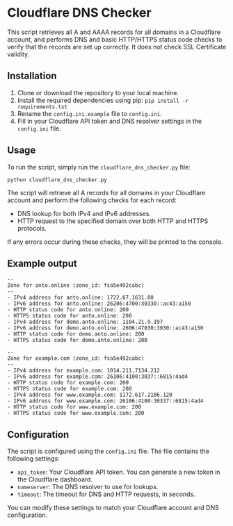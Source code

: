 # Cloudflare DNS Checker

This script retrieves all A and AAAA records for all domains in a Cloudflare account, and performs DNS and basic HTTP/HTTPS status code checks to verify that the records are set up correctly. It does not check SSL Certificate validity.

## Installation

1. Clone or download the repository to your local machine.
2. Install the required dependencies using pip: `pip install -r requirements.txt`
3. Rename the `config.ini.example` file to `config.ini`.
4. Fill in your Cloudflare API token and DNS resolver settings in the `config.ini` file.

## Usage

To run the script, simply run the `cloudflare_dns_checker.py` file:

```
python cloudflare_dns_checker.py
```

The script will retrieve all A records for all domains in your Cloudflare account and perform the following checks for each record:

- DNS lookup for both IPv4 and IPv6 addresses.
- HTTP request to the specified domain over both HTTP and HTTPS protocols.

If any errors occur during these checks, they will be printed to the console.

## Example output

```
--
Zone for anto.online (zone_id: fsa5e492cabc)
--
- IPv4 address for anto.online: 1722.67.1631.80
- IPv6 address for anto.online: 26206:4700:30330::ac43:a150
- HTTP status code for anto.online: 200
- HTTPS status code for anto.online: 200
- IPv4 address for demo.anto.online: 1104.21.9.197
- IPv6 address for demo.anto.online: 2606:47030:3030::ac43:a150
- HTTP status code for demo.anto.online: 200
- HTTPS status code for demo.anto.online: 200

--
Zone for example.com (zone_id: fsa5e492cabc)
--
- IPv4 address for example.com: 1014.211.7134.212
- IPv6 address for example.com: 26106:4100:3037::6815:4ad4
- HTTP status code for example.com: 200
- HTTPS status code for example.com: 200
- IPv4 address for www.example.com: 1172.617.2106.120
- IPv6 address for www.example.com: 26106:4100:30337::6815:4ad4
- HTTP status code for www.example.com: 200
- HTTPS status code for www.example.com: 200
```

## Configuration

The script is configured using the `config.ini` file. The file contains the following settings:

- `api_token`: Your Cloudflare API token. You can generate a new token in the Cloudflare dashboard.
- `nameserver`: The DNS resolver to use for lookups.
- `timeout`: The timeout for DNS and HTTP requests, in seconds.

You can modify these settings to match your Cloudflare account and DNS configuration.
